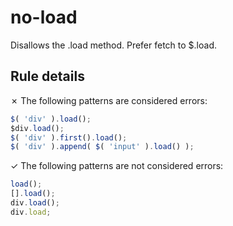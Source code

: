 # no-load

Disallows the .load method. Prefer fetch to $.load.

## Rule details

✗ The following patterns are considered errors:
```js
$( 'div' ).load();
$div.load();
$( 'div' ).first().load();
$( 'div' ).append( $( 'input' ).load() );
```

✓ The following patterns are not considered errors:
```js
load();
[].load();
div.load();
div.load;
```
